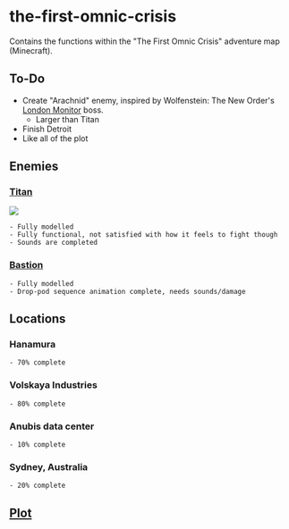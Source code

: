 # the-first-omnic-crisis
Contains the functions within the "The First Omnic Crisis" adventure map (Minecraft).

## To-Do

  - Create "Arachnid" enemy, inspired by Wolfenstein: The New Order's [London Monitor](http://wolfenstein.wikia.com/wiki/London_Monitor) boss.
    - Larger than Titan
  - Finish Detroit
  - Like all of the plot

## Enemies
  
### [Titan](https://github.com/TheAfroOfDoom/the-first-omnic-crisis/tree/master/theafroofdoom/entity/hostile/titan)
![](https://media.giphy.com/media/26FfhLJnsv2rLYiRO/giphy.gif)

    - Fully modelled
    - Fully functional, not satisfied with how it feels to fight though
    - Sounds are completed
    
### [Bastion](https://github.com/TheAfroOfDoom/the-first-omnic-crisis/tree/master/theafroofdoom/entity/hostile/bastion)
    - Fully modelled
    - Drop-pod sequence animation complete, needs sounds/damage
      
## Locations

### Hanamura
    - 70% complete
    
### Volskaya Industries
    - 80% complete
    
### Anubis data center
    - 10% complete
    
### Sydney, Australia
    - 20% complete

## [Plot](https://docs.google.com/document/d/1oTjelL1pCDfZlIHMA2tbMDkZJhAYMS5HfJQXW0HYYsk/edit?usp=sharing)
